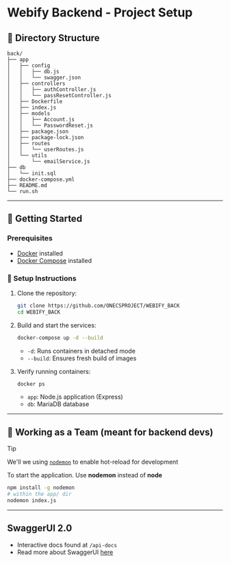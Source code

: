 # Webify Backend - Project Setup

## 📁 Directory Structure
```
back/
├── app
│   ├── config
│   │   ├── db.js
│   │   └── swagger.json
│   ├── controllers
│   │   ├── authController.js
│   │   └── passResetController.js
│   ├── Dockerfile
│   ├── index.js
│   ├── models
│   │   ├── Account.js
│   │   └── PasswordReset.js
│   ├── package.json
│   ├── package-lock.json
│   ├── routes
│   │   └── userRoutes.js
│   └── utils
│       └── emailService.js
├── db
│   └── init.sql
├── docker-compose.yml
├── README.md
└── run.sh
```

---

## 🚀 Getting Started

### Prerequisites
- [Docker](https://www.docker.com/) installed
- [Docker Compose](https://docs.docker.com/compose/) installed

### 🔧 Setup Instructions
1. Clone the repository:
   ```sh
   git clone https://github.com/ONECSPROJECT/WEBIFY_BACK
   cd WEBIFY_BACK
   ```

2. Build and start the services:
   ```sh
   docker-compose up -d --build
   ```
   - `-d`: Runs containers in detached mode
   - `--build`: Ensures fresh build of images

3. Verify running containers:
   ```sh
   docker ps
   ```
   - `app`: Node.js application (Express)
   - `db`: MariaDB database

---

## 🔄 Working as a Team (meant for backend devs)

> [!TIP]
> We'll we using [`nodemon`](https://github.com/remy/nodemon) to enable hot-reload for development

To start the application. Use **nodemon** instead of **node**

```sh
npm install -g nodemon
# within the app/ dir
nodemon index.js
```

---

## SwaggerUI 2.0

- Interactive docs found at `/api-docs`
- Read more about SwaggerUI [here](https://swagger.io/tools/swagger-ui/)
